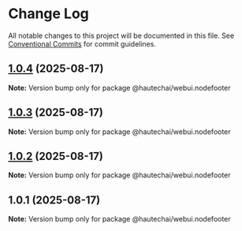 # Change Log

All notable changes to this project will be documented in this file.
See [Conventional Commits](https://conventionalcommits.org) for commit guidelines.

## [1.0.4](https://github.com/HautechAI/webui/compare/@hautechai/webui.nodefooter@1.0.3...@hautechai/webui.nodefooter@1.0.4) (2025-08-17)

**Note:** Version bump only for package @hautechai/webui.nodefooter

## [1.0.3](https://github.com/HautechAI/webui/compare/@hautechai/webui.nodefooter@1.0.2...@hautechai/webui.nodefooter@1.0.3) (2025-08-17)

**Note:** Version bump only for package @hautechai/webui.nodefooter

## [1.0.2](https://github.com/HautechAI/webui/compare/@hautechai/webui.nodefooter@1.0.1...@hautechai/webui.nodefooter@1.0.2) (2025-08-17)

**Note:** Version bump only for package @hautechai/webui.nodefooter

## 1.0.1 (2025-08-17)

**Note:** Version bump only for package @hautechai/webui.nodefooter
